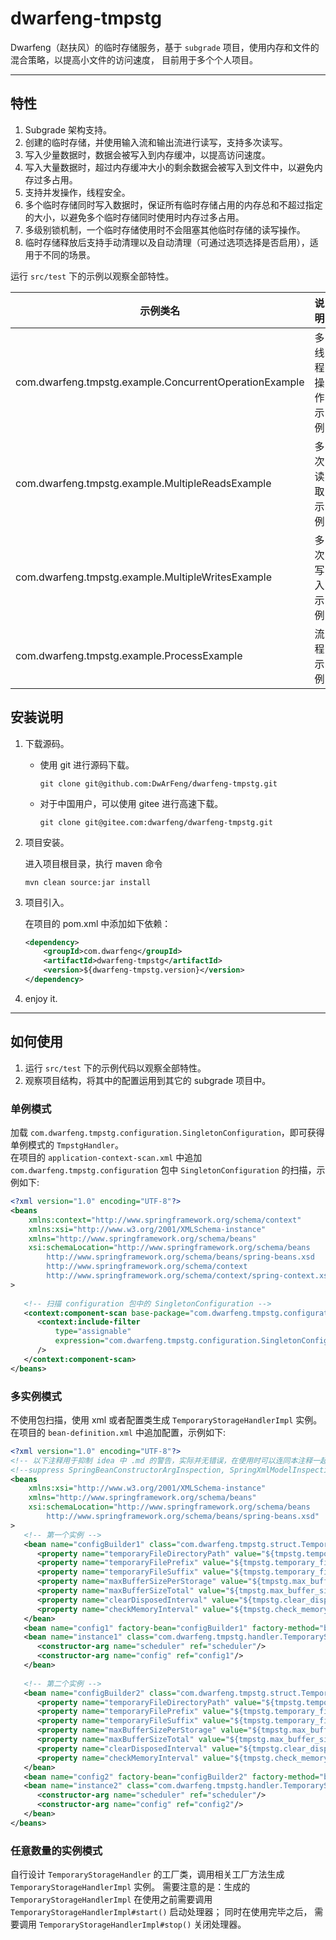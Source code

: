 # dwarfeng-tmpstg

Dwarfeng（赵扶风）的临时存储服务，基于 `subgrade` 项目，使用内存和文件的混合策略，以提高小文件的访问速度，
目前用于多个个人项目。

---

## 特性

1. Subgrade 架构支持。
2. 创建的临时存储，并使用输入流和输出流进行读写，支持多次读写。
3. 写入少量数据时，数据会被写入到内存缓冲，以提高访问速度。
4. 写入大量数据时，超过内存缓冲大小的剩余数据会被写入到文件中，以避免内存过多占用。
5. 支持并发操作，线程安全。
6. 多个临时存储同时写入数据时，保证所有临时存储占用的内存总和不超过指定的大小，以避免多个临时存储同时使用时内存过多占用。
7. 多级别锁机制，一个临时存储使用时不会阻塞其他临时存储的读写操作。
8. 临时存储释放后支持手动清理以及自动清理（可通过选项选择是否启用），适用于不同的场景。

运行 `src/test` 下的示例以观察全部特性。

| 示例类名                                                   | 说明      |
|--------------------------------------------------------|---------|
| com.dwarfeng.tmpstg.example.ConcurrentOperationExample | 多线程操作示例 |
| com.dwarfeng.tmpstg.example.MultipleReadsExample       | 多次读取示例  |
| com.dwarfeng.tmpstg.example.MultipleWritesExample      | 多次写入示例  |
| com.dwarfeng.tmpstg.example.ProcessExample             | 流程示例    |

## 安装说明

1. 下载源码。
   
   - 使用 git 进行源码下载。
        ```
        git clone git@github.com:DwArFeng/dwarfeng-tmpstg.git
        ```
   
   - 对于中国用户，可以使用 gitee 进行高速下载。
      ```
      git clone git@gitee.com:dwarfeng/dwarfeng-tmpstg.git
      ```

2. 项目安装。
   
   进入项目根目录，执行 maven 命令
    ```
    mvn clean source:jar install
    ```

3. 项目引入。
   
   在项目的 pom.xml 中添加如下依赖：
   ```xml
   <dependency>
       <groupId>com.dwarfeng</groupId>
       <artifactId>dwarfeng-tmpstg</artifactId>
       <version>${dwarfeng-tmpstg.version}</version>
   </dependency>
   ```

4. enjoy it.

---

## 如何使用

1. 运行 `src/test` 下的示例代码以观察全部特性。
2. 观察项目结构，将其中的配置运用到其它的 subgrade 项目中。

### 单例模式

加载 `com.dwarfeng.tmpstg.configuration.SingletonConfiguration`，即可获得单例模式的 `TmpstgHandler`。  
在项目的 `application-context-scan.xml` 中追加 `com.dwarfeng.tmpstg.configuration` 包中
`SingletonConfiguration` 的扫描，示例如下:

```xml
<?xml version="1.0" encoding="UTF-8"?>
<beans
    xmlns:context="http://www.springframework.org/schema/context"
    xmlns:xsi="http://www.w3.org/2001/XMLSchema-instance"
    xmlns="http://www.springframework.org/schema/beans"
    xsi:schemaLocation="http://www.springframework.org/schema/beans
        http://www.springframework.org/schema/beans/spring-beans.xsd
        http://www.springframework.org/schema/context
        http://www.springframework.org/schema/context/spring-context.xsd"
>
   
   <!-- 扫描 configuration 包中的 SingletonConfiguration -->
   <context:component-scan base-package="com.dwarfeng.tmpstg.configuration" use-default-filters="false">
      <context:include-filter
          type="assignable"
          expression="com.dwarfeng.tmpstg.configuration.SingletonConfiguration"
      />
   </context:component-scan>
</beans>
```

### 多实例模式

不使用包扫描，使用 xml 或者配置类生成 `TemporaryStorageHandlerImpl` 实例。  
在项目的 `bean-definition.xml` 中追加配置，示例如下:

```xml
<?xml version="1.0" encoding="UTF-8"?>
<!-- 以下注释用于抑制 idea 中 .md 的警告，实际并无错误，在使用时可以连同本注释一起删除。 -->
<!--suppress SpringBeanConstructorArgInspection, SpringXmlModelInspection, SpringPlaceholdersInspection -->
<beans
    xmlns:xsi="http://www.w3.org/2001/XMLSchema-instance"
    xmlns="http://www.springframework.org/schema/beans"
    xsi:schemaLocation="http://www.springframework.org/schema/beans
        http://www.springframework.org/schema/beans/spring-beans.xsd"
>
   <!-- 第一个实例 -->
   <bean name="configBuilder1" class="com.dwarfeng.tmpstg.struct.TemporaryStorageConfig.Builder">
      <property name="temporaryFileDirectoryPath" value="${tmpstg.temporary_file_directory_path.1}"/>
      <property name="temporaryFilePrefix" value="${tmpstg.temporary_file_prefix.1}"/>
      <property name="temporaryFileSuffix" value="${tmpstg.temporary_file_suffix.1}"/>
      <property name="maxBufferSizePerStorage" value="${tmpstg.max_buffer_size_per_storage.1}"/>
      <property name="maxBufferSizeTotal" value="${tmpstg.max_buffer_size_total.1}"/>
      <property name="clearDisposedInterval" value="${tmpstg.clear_disposed_interval.1}"/>
      <property name="checkMemoryInterval" value="${tmpstg.check_memory_interval.1}"/>
   </bean>
   <bean name="config1" factory-bean="configBuilder1" factory-method="build"/>
   <bean name="instance1" class="com.dwarfeng.tmpstg.handler.TemporaryStorageHandlerImpl">
      <constructor-arg name="scheduler" ref="scheduler"/>
      <constructor-arg name="config" ref="config1"/>
   </bean>
   
   <!-- 第二个实例 -->
   <bean name="configBuilder2" class="com.dwarfeng.tmpstg.struct.TemporaryStorageConfig.Builder">
      <property name="temporaryFileDirectoryPath" value="${tmpstg.temporary_file_directory_path.2}"/>
      <property name="temporaryFilePrefix" value="${tmpstg.temporary_file_prefix.2}"/>
      <property name="temporaryFileSuffix" value="${tmpstg.temporary_file_suffix.2}"/>
      <property name="maxBufferSizePerStorage" value="${tmpstg.max_buffer_size_per_storage.2}"/>
      <property name="maxBufferSizeTotal" value="${tmpstg.max_buffer_size_total.2}"/>
      <property name="clearDisposedInterval" value="${tmpstg.clear_disposed_interval.2}"/>
      <property name="checkMemoryInterval" value="${tmpstg.check_memory_interval.2}"/>
   </bean>
   <bean name="config2" factory-bean="configBuilder2" factory-method="build"/>
   <bean name="instance2" class="com.dwarfeng.tmpstg.handler.TemporaryStorageHandlerImpl">
      <constructor-arg name="scheduler" ref="scheduler"/>
      <constructor-arg name="config" ref="config2"/>
   </bean>
</beans>
```

### 任意数量的实例模式

自行设计 `TemporaryStorageHandler` 的工厂类，调用相关工厂方法生成 `TemporaryStorageHandlerImpl` 实例。
需要注意的是：生成的 `TemporaryStorageHandlerImpl` 在使用之前需要调用 `TemporaryStorageHandlerImpl#start()` 启动处理器；
同时在使用完毕之后， 需要调用 `TemporaryStorageHandlerImpl#stop()` 关闭处理器。
